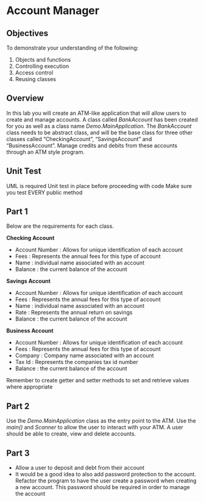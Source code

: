 # Account Manager

## Objectives

To demonstrate your understanding of the following:

1. Objects and functions
2. Controlling execution
3. Access control
4. Reusing classes

## Overview

In this lab you will create an ATM-like application that will allow users to create and manage accounts. A class called *BankAccount* has been created for you as well as a class name *Demo.MainApplication*. The *BankAccount* class needs to be abstract class, and will be the base class for three other classes called “CheckingAccount”, “SavingsAccount” and “BusinessAccount”. Manage credits and debits from these accounts through an ATM style program.

## Unit Test

UML is required
Unit test in place before proceeding with code
Make sure you test EVERY public method

## Part 1

Below are the requirements for each class.

**Checking Account**

- Account Number : Allows for unique identification of each account
- Fees : Represents the annual fees for this type of account
- Name : individual name associated with an account
- Balance : the current balance of the account

**Savings Account**

- Account Number : Allows for unique identification of each account
- Fees : Represents the annual fees for this type of account
- Name : individual name associated with an account
- Rate : Represents the annual return on savings
- Balance : the current balance of the account

**Business Account**

- Account Number : Allows for unique identification of each account
- Fees : Represents the annual fees for this type of account
- Company : Company name associated with an account
- Tax Id : Represents the companies tax id number
- Balance : the current balance of the account

Remember to create getter and setter methods to set and retrieve values where appropriate

## Part 2

Use the *Demo.MainApplication* class as the entry point to the ATM. Use the *main()* and *Scanner* to allow the user to interact with your ATM. A user should be able to create, view and delete accounts.

## Part 3

* Allow a user to deposit and debt from their account
* It would be a good idea to also add password protection to the account. Refactor the program to have the user create a password when creating a new account. This password should be required in order to manage the account

